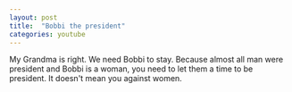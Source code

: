 ```yaml
---
layout: post
title:  "Bobbi the president"
categories: youtube
---
```


My Grandma is right. We need Bobbi to stay. Because almost all man were president and Bobbi is a woman, you need to let them a time to be president. It doesn't mean you against women.